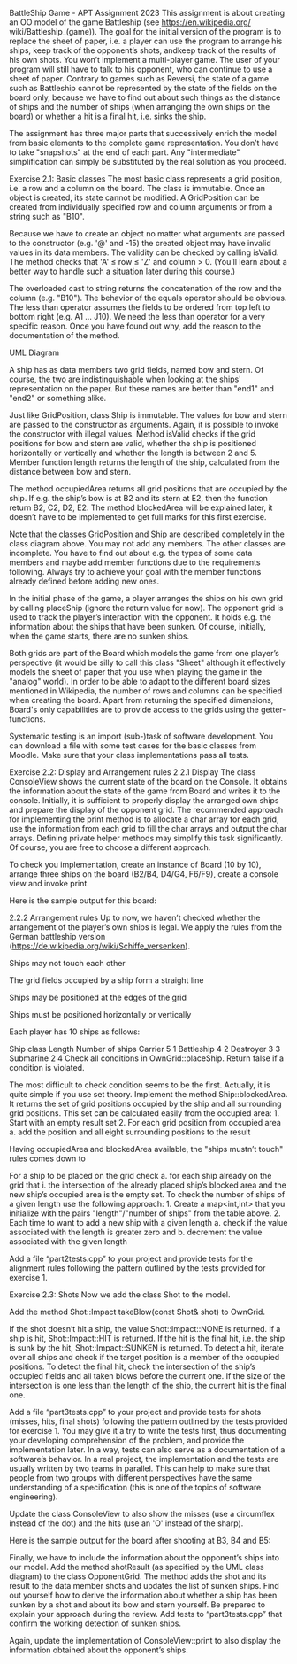 BattleShip Game - APT Assignment 2023
This assignment is about creating an OO model of the game Battleship (see https://en.wikipedia.org/ wiki/Battleship_(game)). The goal for the initial version of the program is to replace the sheet of paper, i.e. a player can use the program to arrange his ships, keep track of the opponent’s shots, andkeep track of the results of his own shots. You won’t implement a multi-player game. The user of your program will still have to talk to his opponent, who can continue to use a sheet of paper. Contrary to games such as Reversi, the state of a game such as Battleship cannot be represented by the state of the fields on the board only, because we have to find out about such things as the distance of ships and the number of ships (when arranging the own ships on the board) or whether a hit is a final hit, i.e. sinks the ship.

The assignment has three major parts that successively enrich the model from basic elements to the complete game representation. You don’t have to take "snapshots" at the end of each part. Any "intermediate" simplification can simply be substituted by the real solution as you proceed.

Exercise 2.1: Basic classes
The most basic class represents a grid position, i.e. a row and a column on the board. The class is immutable. Once an object is created, its state cannot be modified. A GridPosition can be created from individually specified row and column arguments or from a string such as "B10".

Because we have to create an object no matter what arguments are passed to the constructor (e.g. '@' and -15) the created object may have invalid values in its data members. The validity can be checked by calling isValid. The method checks that 'A' ≤ row ≤ 'Z' and column > 0. (You’ll learn about a better way to handle such a situation later during this course.)

The overloaded cast to string returns the concatenation of the row and the column (e.g. "B10"). The behavior of the equals operator should be obvious. The less than operator assumes the fields to be ordered from top left to bottom right (e.g. A1 … J10). We need the less than operator for a very specific reason. Once you have found out why, add the reason to the documentation of the method.

UML Diagram

A ship has as data members two grid fields, named bow and stern. Of course, the two are indistinguishable when looking at the ships' representation on the paper. But these names are better than "end1" and "end2" or something alike.

Just like GridPosition, class Ship is immutable. The values for bow and stern are passed to the constructor as arguments. Again, it is possible to invoke the constructor with illegal values. Method isValid checks if the grid positions for bow and stern are valid, whether the ship is positioned horizontally or vertically and whether the length is between 2 and 5. Member function length returns the length of the ship, calculated from the distance between bow and stern.

The method occupiedArea returns all grid positions that are occupied by the ship. If e.g. the ship’s bow is at B2 and its stern at E2, then the function return B2, C2, D2, E2. The method blockedArea will be explained later, it doesn’t have to be implemented to get full marks for this first exercise.

Note that the classes GridPosition and Ship are described completely in the class diagram above. You may not add any members. The other classes are incomplete. You have to find out about e.g. the types of some data members and maybe add member functions due to the requirements following. Always try to achieve your goal with the member functions already defined before adding new ones.

In the initial phase of the game, a player arranges the ships on his own grid by calling placeShip (ignore the return value for now). The opponent grid is used to track the player’s interaction with the opponent. It holds e.g. the information about the ships that have been sunken. Of course, initially, when the game starts, there are no sunken ships.

Both grids are part of the Board which models the game from one player’s perspective (it would be silly to call this class "Sheet" although it effectively models the sheet of paper that you use when playing the game in the "analog" world). In order to be able to adapt to the different board sizes mentioned in Wikipedia, the number of rows and columns can be specified when creating the board. Apart from returning the specified dimensions, Board's only capabilities are to provide access to the grids using the getter-functions.

Systematic testing is an import (sub-)task of software development. You can download a file with some test cases for the basic classes from Moodle. Make sure that your class implementations pass all tests.

Exercise 2.2: Display and Arrangement rules
2.2.1 Display
The class ConsoleView shows the current state of the board on the Console. It obtains the information about the state of the game from Board and writes it to the console. Initially, it is sufficient to properly display the arranged own ships and prepare the display of the opponent grid. The recommended approach for implementing the print method is to allocate a char array for each grid, use the information from each grid to fill the char arrays and output the char arrays. Defining private helper methods may simplify this task significantly. Of course, you are free to choose a different approach.

To check you implementation, create an instance of Board (10 by 10), arrange three ships on the board (B2/B4, D4/G4, F6/F9), create a console view and invoke print.

Here is the sample output for this board:


2.2.2 Arrangement rules
Up to now, we haven’t checked whether the arrangement of the player’s own ships is legal. We apply the rules from the German battleship version (https://de.wikipedia.org/wiki/Schiffe_versenken).

Ships may not touch each other

The grid fields occupied by a ship form a straight line

Ships may be positioned at the edges of the grid

Ships must be positioned horizontally or vertically

Each player has 10 ships as follows:

 Ship class		Length		Number of ships
 Carrier                   5			1
 Battleship		   4			2
 Destroyer		   3 			3
 Submarine		   2 			4
Check all conditions in OwnGrid::placeShip. Return false if a condition is violated.

The most difficult to check condition seems to be the first. Actually, it is quite simple if you use set theory. Implement the method Ship::blockedArea. It returns the set of grid positions occupied by the ship and all surrounding grid positions. This set can be calculated easily from the occupied area: 1. Start with an empty result set 2. For each grid position from occupied area a. add the position and all eight surrounding positions to the result

Having occupiedArea and blockedArea available, the "ships mustn’t touch" rules comes down to

For a ship to be placed on the grid check a. for each ship already on the grid that i. the intersection of the already placed ship’s blocked area and the new ship’s occupied area is the empty set.
To check the number of ships of a given length use the following approach: 1. Create a map<int,int> that you initialize with the pairs "length"/"number of ships" from the table above. 2. Each time to want to add a new ship with a given length a. check if the value associated with the length is greater zero and b. decrement the value associated with the given length

Add a file “part2tests.cpp” to your project and provide tests for the alignment rules following the pattern outlined by the tests provided for exercise 1.


Exercise 2.3: Shots
Now we add the class Shot to the model.

Add the method Shot::Impact takeBlow(const Shot& shot) to OwnGrid.

If the shot doesn’t hit a ship, the value Shot::Impact::NONE is returned. If a ship is hit, Shot::Impact::HIT is returned. If the hit is the final hit, i.e. the ship is sunk by the hit, Shot::Impact::SUNKEN is returned. To detect a hit, iterate over all ships and check if the target position is a member of the occupied positions. To detect the final hit, check the intersection of the ship’s occupied fields and all taken blows before the current one. If the size of the intersection is one less than the length of the ship, the current hit is the final one.

Add a file “part3tests.cpp” to your project and provide tests for shots (misses, hits, final shots) following the pattern outlined by the tests provided for exercise 1. You may give it a try to write the tests first, thus documenting your developing comprehension of the problem, and provide the implementation later. In a way, tests can also serve as a documentation of a software’s behavior. In a real project, the implementation and the tests are usually written by two teams in parallel. This can help to make sure that people from two groups with different perspectives have the same understanding of a specification (this is one of the topics of software engineering).

Update the class ConsoleView to also show the misses (use a circumflex instead of the dot) and the hits (use an 'O' instead of the sharp).

Here is the sample output for the board after shooting at B3, B4 and B5:


Finally, we have to include the information about the opponent’s ships into our model. Add the method shotResult (as specified by the UML class diagram) to the class OpponentGrid. The method adds the shot and its result to the data member shots and updates the list of sunken ships. Find out yourself how to derive the information about whether a ship has been sunken by a shot and about its bow and stern yourself. Be prepared to explain your approach during the review. Add tests to “part3tests.cpp” that confirm the working detection of sunken ships.

Again, update the implementation of ConsoleView::print to also display the information obtained about the opponent’s ships.
